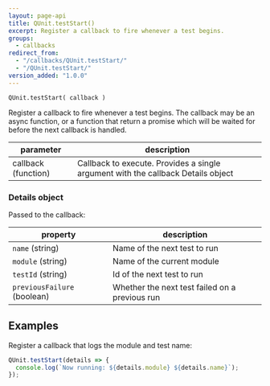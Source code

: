 ```yaml
---
layout: page-api
title: QUnit.testStart()
excerpt: Register a callback to fire whenever a test begins.
groups:
  - callbacks
redirect_from:
  - "/callbacks/QUnit.testStart/"
  - "/QUnit.testStart/"
version_added: "1.0.0"
---
```


`QUnit.testStart( callback )`

Register a callback to fire whenever a test begins. The callback may be an async function, or a function that return a promise which will be waited for before the next callback is handled.

| parameter | description |
|-----------|-------------|
| callback (function) | Callback to execute. Provides a single argument with the callback Details object |

### Details object

Passed to the callback:

| property | description |
|-----------|-------------|
| `name` (string) | Name of the next test to run |
| `module` (string) | Name of the current module |
| `testId` (string) | Id of the next test to run |
| `previousFailure` (boolean) | Whether the next test failed on a previous run |

## Examples

Register a callback that logs the module and test name:

```js
QUnit.testStart(details => {
  console.log(`Now running: ${details.module} ${details.name}`);
});
```
